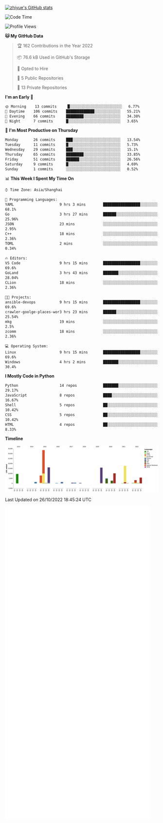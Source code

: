 
[![zhiyue's GitHub stats](https://github-readme-stats.vercel.app/api?username=zhiyue)](https://github.com/anuraghazra/github-readme-stats&&show_icons=true)

<!--START_SECTION:waka-->
![Code Time](http://img.shields.io/badge/Code%20Time-714%20hrs%2010%20mins-blue)

![Profile Views](http://img.shields.io/badge/Profile%20Views-0-blue)

**🐱 My GitHub Data** 

> 🏆 162 Contributions in the Year 2022
 > 
> 📦 76.6 kB Used in GitHub's Storage 
 > 
> 💼 Opted to Hire
 > 
> 📜 5 Public Repositories 
 > 
> 🔑 13 Private Repositories  
 > 
**I'm an Early 🐤** 

```text
🌞 Morning    13 commits     █░░░░░░░░░░░░░░░░░░░░░░░░   6.77% 
🌆 Daytime    106 commits    █████████████░░░░░░░░░░░░   55.21% 
🌃 Evening    66 commits     ████████░░░░░░░░░░░░░░░░░   34.38% 
🌙 Night      7 commits      █░░░░░░░░░░░░░░░░░░░░░░░░   3.65%

```
📅 **I'm Most Productive on Thursday** 

```text
Monday       26 commits     ███░░░░░░░░░░░░░░░░░░░░░░   13.54% 
Tuesday      11 commits     █░░░░░░░░░░░░░░░░░░░░░░░░   5.73% 
Wednesday    29 commits     ███░░░░░░░░░░░░░░░░░░░░░░   15.1% 
Thursday     65 commits     ████████░░░░░░░░░░░░░░░░░   33.85% 
Friday       51 commits     ██████░░░░░░░░░░░░░░░░░░░   26.56% 
Saturday     9 commits      █░░░░░░░░░░░░░░░░░░░░░░░░   4.69% 
Sunday       1 commits      ░░░░░░░░░░░░░░░░░░░░░░░░░   0.52%

```


📊 **This Week I Spent My Time On** 

```text
⌚︎ Time Zone: Asia/Shanghai

💬 Programming Languages: 
YAML                     9 hrs 3 mins        █████████████████░░░░░░░░   68.1% 
Go                       3 hrs 27 mins       ██████░░░░░░░░░░░░░░░░░░░   25.96% 
JSON                     23 mins             ░░░░░░░░░░░░░░░░░░░░░░░░░   2.95% 
C++                      18 mins             ░░░░░░░░░░░░░░░░░░░░░░░░░   2.36% 
TOML                     2 mins              ░░░░░░░░░░░░░░░░░░░░░░░░░   0.34%

🔥 Editors: 
VS Code                  9 hrs 15 mins       █████████████████░░░░░░░░   69.6% 
GoLand                   3 hrs 43 mins       ███████░░░░░░░░░░░░░░░░░░   28.04% 
CLion                    18 mins             ░░░░░░░░░░░░░░░░░░░░░░░░░   2.36%

🐱‍💻 Projects: 
ansible-devops           9 hrs 15 mins       █████████████████░░░░░░░░   69.6% 
crawler-goolge-places-wor3 hrs 23 mins       ██████░░░░░░░░░░░░░░░░░░░   25.54% 
mkg                      19 mins             ░░░░░░░░░░░░░░░░░░░░░░░░░   2.5% 
zcomm                    18 mins             ░░░░░░░░░░░░░░░░░░░░░░░░░   2.36%

💻 Operating System: 
Linux                    9 hrs 15 mins       █████████████████░░░░░░░░   69.6% 
Windows                  4 hrs 2 mins        ███████░░░░░░░░░░░░░░░░░░   30.4%

```

**I Mostly Code in Python** 

```text
Python                   14 repos            ███████░░░░░░░░░░░░░░░░░░   29.17% 
JavaScript               8 repos             ████░░░░░░░░░░░░░░░░░░░░░   16.67% 
Shell                    5 repos             ██░░░░░░░░░░░░░░░░░░░░░░░   10.42% 
CSS                      5 repos             ██░░░░░░░░░░░░░░░░░░░░░░░   10.42% 
HTML                     4 repos             ██░░░░░░░░░░░░░░░░░░░░░░░   8.33%

```


**Timeline**

![Chart not found](https://raw.githubusercontent.com/zhiyue/zhiyue/main/charts/bar_graph.png) 


 Last Updated on 26/10/2022 18:45:24 UTC
<!--END_SECTION:waka-->

<!-- [![Top Langs](https://github-readme-stats.vercel.app/api/top-langs/?username=zhiyue)](https://github.com/anuraghazra/github-readme-stats) -->

![](./github-metrics.svg)

